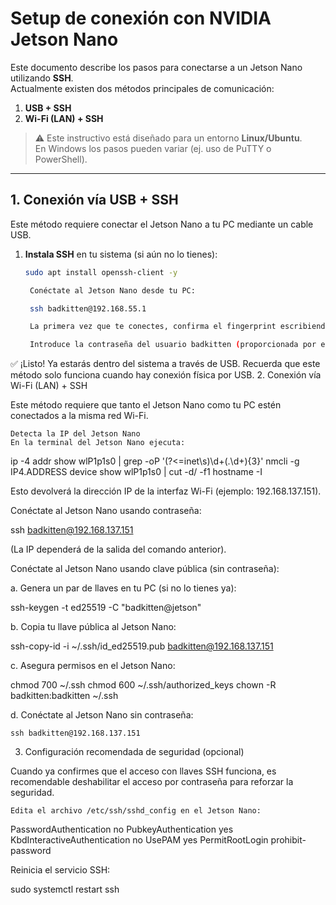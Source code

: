 # Setup de conexión con NVIDIA Jetson Nano

Este documento describe los pasos para conectarse a un Jetson Nano utilizando **SSH**.  
Actualmente existen dos métodos principales de comunicación:

1. **USB + SSH**  
2. **Wi-Fi (LAN) + SSH**  

> ⚠️ Este instructivo está diseñado para un entorno **Linux/Ubuntu**.  
> En Windows los pasos pueden variar (ej. uso de PuTTY o PowerShell).

---

## 1. Conexión vía USB + SSH

Este método requiere conectar el Jetson Nano a tu PC mediante un cable USB.

1. **Instala SSH** en tu sistema (si aún no lo tienes):  
   ```bash
   sudo apt install openssh-client -y

    Conéctate al Jetson Nano desde tu PC:

    ssh badkitten@192.168.55.1

    La primera vez que te conectes, confirma el fingerprint escribiendo yes.

    Introduce la contraseña del usuario badkitten (proporcionada por el laboratorio o definida en tu Jetson Nano).

✅ ¡Listo! Ya estarás dentro del sistema a través de USB.
Recuerda que este método solo funciona cuando hay conexión física por USB.
2. Conexión vía Wi-Fi (LAN) + SSH

Este método requiere que tanto el Jetson Nano como tu PC estén conectados a la misma red Wi-Fi.

    Detecta la IP del Jetson Nano
    En la terminal del Jetson Nano ejecuta:

ip -4 addr show wlP1p1s0 | grep -oP '(?<=inet\s)\d+(\.\d+){3}'
nmcli -g IP4.ADDRESS device show wlP1p1s0 | cut -d/ -f1
hostname -I

Esto devolverá la dirección IP de la interfaz Wi-Fi (ejemplo: 192.168.137.151).

Conéctate al Jetson Nano usando contraseña:

ssh badkitten@192.168.137.151

(La IP dependerá de la salida del comando anterior).

Conéctate al Jetson Nano usando clave pública (sin contraseña):

a. Genera un par de llaves en tu PC (si no lo tienes ya):

ssh-keygen -t ed25519 -C "badkitten@jetson"

b. Copia tu llave pública al Jetson Nano:

ssh-copy-id -i ~/.ssh/id_ed25519.pub badkitten@192.168.137.151

c. Asegura permisos en el Jetson Nano:

chmod 700 ~/.ssh
chmod 600 ~/.ssh/authorized_keys
chown -R badkitten:badkitten ~/.ssh

d. Conéctate al Jetson Nano sin contraseña:

    ssh badkitten@192.168.137.151

3. Configuración recomendada de seguridad (opcional)

Cuando ya confirmes que el acceso con llaves SSH funciona, es recomendable deshabilitar el acceso por contraseña para reforzar la seguridad.

    Edita el archivo /etc/ssh/sshd_config en el Jetson Nano:

PasswordAuthentication no
PubkeyAuthentication yes
KbdInteractiveAuthentication no
UsePAM yes
PermitRootLogin prohibit-password

Reinicia el servicio SSH:

sudo systemctl restart ssh